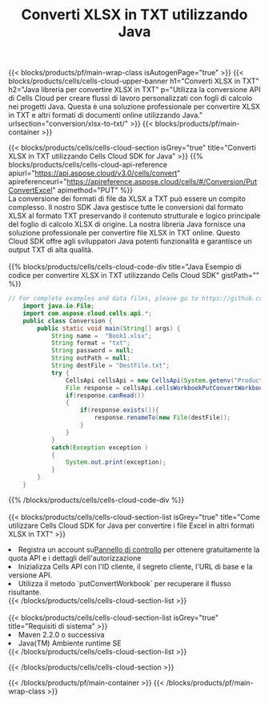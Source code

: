 ﻿---
title:  Converti XLSX in TXT utilizzando Java
description:  Utilizzando Aspose.Cells Cloud SDK for Java per convertire un file in formato XLSX in un file in formato TXT.
---
{{< blocks/products/pf/main-wrap-class isAutogenPage="true" >}}
{{< blocks/products/cells/cells-cloud-upper-banner h1="Converti XLSX in TXT" h2="Java libreria per convertire XLSX in TXT" p="Utilizza la conversione API di Cells Cloud per creare flussi di lavoro personalizzati con fogli di calcolo nei progetti Java. Questa è una soluzione professionale per convertire XLSX in TXT e altri formati di documenti online utilizzando Java." urlsection="conversion/xlsx-to-txt/" >}}
{{< blocks/products/pf/main-container >}}

{{< blocks/products/cells/cells-cloud-section isGrey="true" title="Converti XLSX in TXT utilizzando Cells Cloud SDK for Java" >}}
{{% blocks/products/cells/cells-cloud-api-reference apiurl="https://api.aspose.cloud/v3.0/cells/convert" apireferenceurl="https://apireference.aspose.cloud/cells/#/Conversion/PutConvertExcel" apimethod="PUT" %}}
<br/>
La conversione dei formati di file da XLSX a TXT può essere un compito complesso. Il nostro SDK Java gestisce tutte le conversioni dal formato XLSX al formato TXT preservando il contenuto strutturale e logico principale del foglio di calcolo XLSX di origine. La nostra libreria Java fornisce una soluzione professionale per convertire file XLSX in TXT online. Questo Cloud SDK offre agli sviluppatori Java potenti funzionalità e garantisce un output TXT di alta qualità.
<br/>
<br/>
{{% blocks/products/cells/cells-cloud-code-div title="Java Esempio di codice per convertire XLSX in TXT utilizzando Cells Cloud SDK" gistPath="" %}}
 
```java
// For complete examples and data files, please go to https://github.com/aspose-cells-cloud/aspose-cells-cloud-java/
    import java.io.File;
    import com.aspose.cloud.cells.api.*;
    public class Conversion {
        public static void main(String[] args) {
            String name =  "Book1.xlsx";
            String format = "txt";
            String password = null;
            String outPath = null;
            String destFile = "DestFile.txt";
            try {
                CellsApi cellsApi = new CellsApi(System.getenv("ProductClientId"), System.getenv("ProductClientSecret"));
                File response = cellsApi.cellsWorkbookPutConvertWorkbook(new File(name), format, password, outPath, null,null);            
                if(response.canRead())
                {
                    if(response.exists()){
                        response.renameTo(new File(destFile));
                    }                
                }
            }
            catch(Exception exception )
            {
                System.out.print(exception);
            }
        }
    }
```
 
{{% /blocks/products/cells/cells-cloud-code-div %}}
<br/>
<br/>
{{< blocks/products/cells/cells-cloud-section-list isGrey="true" title="Come utilizzare Cells Cloud SDK for Java per convertire i file Excel in altri formati XLSX in TXT" >}}
<li> Registra un account su<a href="https://dashboard.aspose.cloud/">Pannello di controllo</a> per ottenere gratuitamente la quota API e i dettagli dell'autorizzazione</li>
<li>Inizializza Cells API con l'ID cliente, il segreto cliente, l'URL di base e la versione API.</li>
<li>Utilizza il metodo `putConvertWorkbook` per recuperare il flusso risultante.</li>
{{< /blocks/products/cells/cells-cloud-section-list >}}
<br/>
<br/>
{{< blocks/products/cells/cells-cloud-section-list isGrey="true" title="Requisiti di sistema" >}}
<li>Maven 2.2.0 o successiva</li>
<li>Java(TM) Ambiente runtime SE</li>
{{< /blocks/products/cells/cells-cloud-section-list >}}

{{< /blocks/products/cells/cells-cloud-section >}}

{{< /blocks/products/pf/main-container >}}
{{< /blocks/products/pf/main-wrap-class >}}
